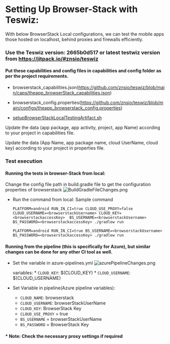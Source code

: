 # Setting Up Browser-Stack with Teswiz:

With below BrowserStack Local configurations, we can test the mobile apps those hosted on localhost, behind proxies and firewalls efficiently.

### Use the Teswiz version: 2665b0d517 or latest testwiz version from https://jitpack.io/#znsio/teswiz

#### Put these capabilities and config files in capabilities and config folder as per the project requirements.

* browserstack_capabilities.json(https://github.com/znsio/teswiz/blob/main/caps/theapp_browserStack_capabilities.json) 

* browserstack_config.properties(https://github.com/znsio/teswiz/blob/main/configs/theapp_browserstack_config.properties)

* [setupBrowserStackLocalTestingArtifact.sh](setupBrowserStackLocalTestingArtifact.sh)

Update the data (app package, app activity, project, app Name) according to your project in capabilities file.

Update the data (App Name, app package name, cloud UserName, cloud key) according to your project in properties file.

### Test execution

####  Running the tests in browser-Stack from local:

Change the config file path in build.gradle file to get the configuration properties of browserstack
![BuildGradleFileChanges.png](BuildGradleFileChanges.png)

* Run the command from local:
Sample command

    ```PLATFORM=android RUN_IN_CI=true CLOUD_USE_PROXY=false CLOUD_USERNAME=<browserstackUsername> CLOUD_KEY=<browserstackaccessKey>  BS_USERNAME=<browserstackUsername> BS_PASSWORD=<browserstackaccessKey> ./gradlew run```  
  
    ```PLATFORM=android RUN_IN_CI=true BS_USERNAME=<browserstackUsername> BS_PASSWORD=<browserstackaccessKey> ./gradlew run```

#### Running from the pipeline (this is specifically for Azure), but similar changes can be done for any other CI tool as well.
  * Set the variable in azure-pipelines.yml
    ![azurePipelineChanges.png](azurePipelineChanges.png)

    variables:
        * `CLOUD_KEY`: $(CLOUD_KEY)
        * `CLOUD_USERNAME`: $(CLOUD_USERNAME)

   * Set Variable in pipeline(Azure pipeline variables):

     * `CLOUD_NAME`: browserstack
     * `CLOUD_USERNAME`: browserStackUserName
     * `CLOUD_KEY`: BrowserStack Key
     * `CLOUD_USE_PROXY` = true
     * `BS_USERNAME` = browserStackUserName
     * `BS_PASSWORD` = BrowserStack Key

 #### * Note: Check the necessary proxy settings if required 